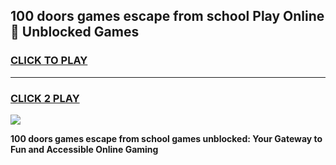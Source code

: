 
## 100 doors games escape from school Play Online 👋 Unblocked Games
<h3>
<a href="https://news.freeplayer.one?title=100_doors_games_escape_from_school&ref=17GH">CLICK TO PLAY</a></h3>
<hr>

<h3>
<a href="https://news.freeplayer.one?title=100_doors_games_escape_from_school&ref=17GH">CLICK 2 PLAY</a>
  
</h3>

<a href="https://news.freeplayer.one?title=100_doors_games_escape_from_school&ref=17GH/"><img src="https://clearcache.store/games.png"></a>


**100 doors games escape from school games unblocked: Your Gateway to Fun and Accessible Online Gaming**
